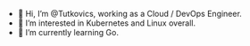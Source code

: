 - 👋 Hi, I’m @Tutkovics, working as a Cloud / DevOps Engineer.
- 👀 I’m interested in Kubernetes and Linux overall.
- 🌱 I’m currently learning Go.

<!---
Tutkovics/Tutkovics is a ✨ special ✨ repository because its `README.md` (this file) appears on your GitHub profile.
You can click the Preview link to take a look at your changes.
--->
